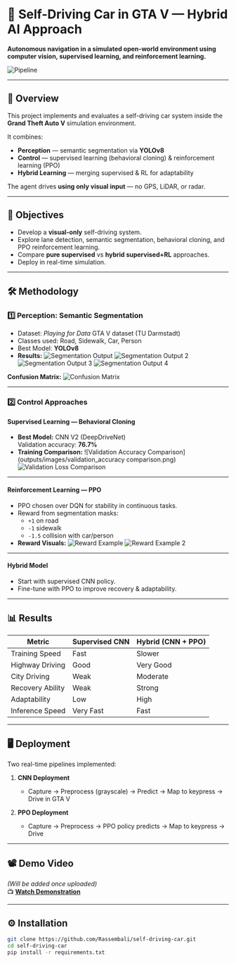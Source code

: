 # 🚗 Self-Driving Car in GTA V — Hybrid AI Approach

**Autonomous navigation in a simulated open-world environment using computer vision, supervised learning, and reinforcement learning.**

![Pipeline](outputs/images/pipeline.png)

---

## 📌 Overview
This project implements and evaluates a self-driving car system inside the **Grand Theft Auto V** simulation environment.

It combines:
- **Perception** — semantic segmentation via **YOLOv8**
- **Control** — supervised learning (behavioral cloning) & reinforcement learning (PPO)
- **Hybrid Learning** — merging supervised & RL for adaptability

The agent drives **using only visual input** — no GPS, LiDAR, or radar.

---

## 🎯 Objectives
- Develop a **visual-only** self-driving system.
- Explore lane detection, semantic segmentation, behavioral cloning, and PPO reinforcement learning.
- Compare **pure supervised** vs **hybrid supervised+RL** approaches.
- Deploy in real-time simulation.

---

## 🛠️ Methodology

### 1️⃣ Perception: Semantic Segmentation
- Dataset: *Playing for Data* GTA V dataset (TU Darmstadt)
- Classes used: Road, Sidewalk, Car, Person
- Best Model: **YOLOv8**
- **Results:**
![Segmentation Output](outputs/images/segmented_output.jpg)
![Segmentation Output 2](outputs/images/segmented_output1.jpg)
![Segmentation Output 3](outputs/images/segmented_output2.jpg)
![Segmentation Output 4](outputs/images/segmented_output3.jpg)

**Confusion Matrix:**
![Confusion Matrix](outputs/images/confusion_matrix_segmentation.png)

---

### 2️⃣ Control Approaches

#### **Supervised Learning — Behavioral Cloning**
- **Best Model:** CNN V2 (DeepDriveNet)  
  Validation accuracy: **76.7%**
- **Training Comparison:**
![Validation Accuracy Comparison](outputs/images/validation_accuracy comparison.png)
![Validation Loss Comparison](outputs/images/validation_comparison.png)

---

#### **Reinforcement Learning — PPO**
- PPO chosen over DQN for stability in continuous tasks.
- Reward from segmentation masks:
  - `+1` on road
  - `-1` sidewalk
  - `-1.5` collision with car/person
- **Reward Visuals:**
![Reward Example](outputs/images/reword.png)
![Reward Example 2](outputs/images/reword2.png)

---

#### **Hybrid Model**
- Start with supervised CNN policy.
- Fine-tune with PPO to improve recovery & adaptability.

---

## 📊 Results

| Metric              | Supervised CNN | Hybrid (CNN + PPO) |
|--------------------|---------------|--------------------|
| Training Speed     | Fast          | Slower             |
| Highway Driving    | Good          | Very Good          |
| City Driving       | Weak          | Moderate           |
| Recovery Ability   | Weak          | Strong             |
| Adaptability       | Low           | High               |
| Inference Speed    | Very Fast     | Fast               |

---

## 🖥️ Deployment

Two real-time pipelines implemented:

1. **CNN Deployment**
   - Capture → Preprocess (grayscale) → Predict → Map to keypress → Drive in GTA V

2. **PPO Deployment**
   - Capture → Preprocess → PPO policy predicts → Map to keypress → Drive

---

## 📽️ Demo Video
*(Will be added once uploaded)*  
📺 **[Watch Demonstration](drive_test.mp4)**

---

## ⚙️ Installation
```bash
git clone https://github.com/Rassembali/self-driving-car.git
cd self-driving-car
pip install -r requirements.txt
